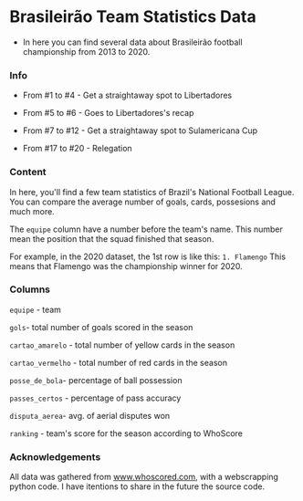 # Brasileirão Team Statistics Data

- In here you can find several data about Brasileirão football championship from 2013 to 2020.

### Info

- From #1 to #4 - Get a straightaway spot to Libertadores

- From #5 to #6 - Goes to Libertadores's recap

- From #7 to #12 - Get a straightaway spot to Sulamericana Cup

- From #17 to #20 - Relegation

### Content

In here, you'll find a few team statistics of Brazil's National Football League. You can compare the average number of goals, cards, possesions and much more.

The `equipe` column have a number before the team's name. This number mean the position that the squad finished that season. 

For example, in the 2020 dataset, the 1st row is like this: `1. Flamengo`
This means that Flamengo was the championship winner for 2020.


### Columns
`equipe` - team

`gols`- total number of goals scored in the season

`cartao_amarelo` - total number of yellow cards in the season

`cartao_vermelho` - total number of red cards in the season

`posse_de_bola`- percentage of ball possession

`passes_certos` - percentage of pass accuracy

`disputa_aerea`- avg. of aerial disputes won

`ranking` - team's score for the season according to WhoScore




### Acknowledgements

All data was gathered from www.whoscored.com, with a webscrapping python code. I have itentions to share in the future the source code.

